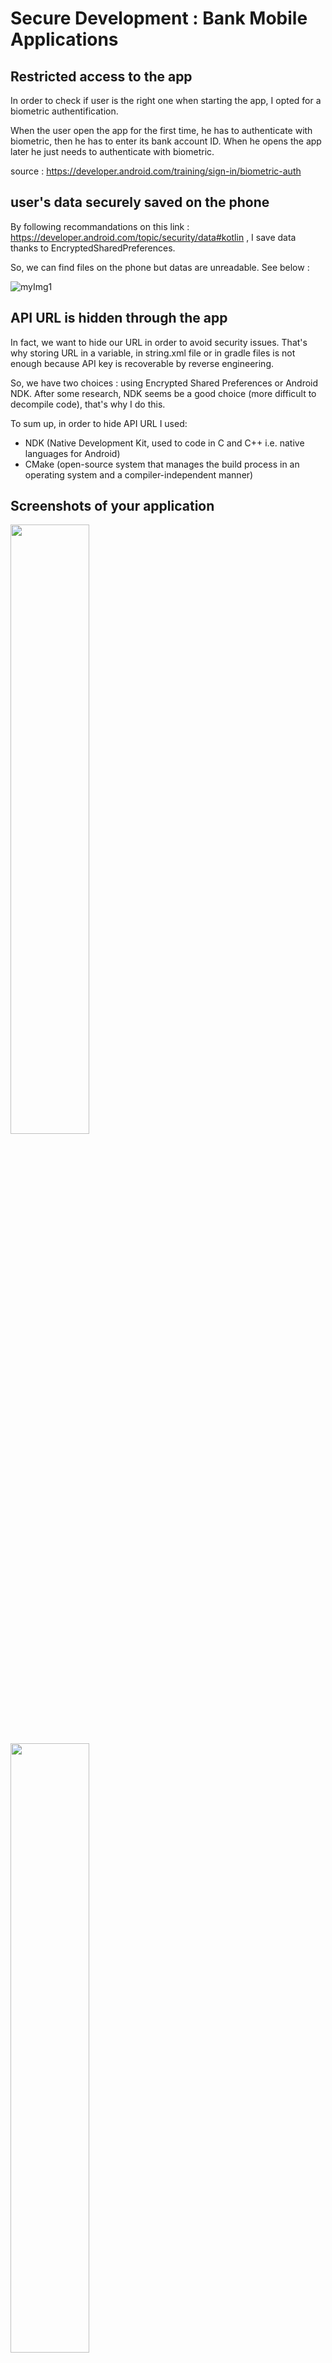 # Secure Development : Bank Mobile Applications



## Restricted access to the app

In order to check if user is the right one when starting the app, I opted for a biometric authentification.

When the user open the app for the first time, he has to authenticate with biometric, then he has to enter its bank account ID.
When he opens the app later he just needs to authenticate with biometric.

source : https://developer.android.com/training/sign-in/biometric-auth


## user's data securely saved on the phone


By following recommandations on this link : https://developer.android.com/topic/security/data#kotlin ,  I save data thanks to EncryptedSharedPreferences.

So, we can find files on the phone but datas are unreadable. See below : 

![myImg1](SharedPrefs1.JPG)



## API URL is hidden through the app

In fact, we want to hide our URL in order to avoid security issues.
That's why storing URL in a variable, in string.xml file or in gradle files is not enough because API key is recoverable by reverse engineering.

So, we have two choices : using Encrypted Shared Preferences or Android NDK.
After some research, NDK seems be a good choice (more difficult to decompile code), that's why I do this.


To sum up, in order to hide API URL I used:
 - NDK   (Native Development Kit, used to code in C and C++ i.e. native languages for Android)
 - CMake (open-source system that manages the build process in an operating system and a compiler-independent manner)


## Screenshots of your application 



<img src="c2.jpg" height="50%" width="50%">


<img src="c3.jpg" height="50%" width="50%">



![](c3.jpg height="50%" width="50%")





![](c4.jpg)


![](c5.jpg)


![](c6.jpg)


![](c7.jpg)


![](c8.jpg)






